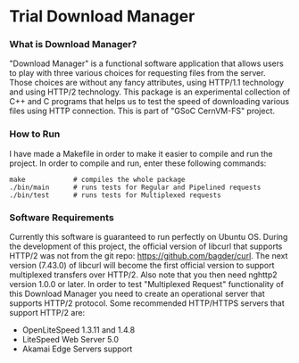 # Trial Download Manager

### What is Download Manager?

  "Download Manager" is a functional software application that allows users to play with three various choices for requesting files from the server. Those choices are without any fancy attributes, using HTTP/1.1 technology and using HTTP/2 technology. This package is an experimental collection of C++ and C programs that helps us to test the speed of downloading various files using HTTP connection. This is part of "GSoC CernVM-FS" project.
  
### How to Run

I have made a Makefile in order to make it easier to compile and run the project. In order to compile and run, enter these following commands: 

```
make            # compiles the whole package
./bin/main      # runs tests for Regular and Pipelined requests
./bin/test      # runs tests for Multiplexed requests
```

### Software Requirements

  Currently this software is guaranteed to run perfectly on Ubuntu OS. During the development of this project, the official version of libcurl that supports HTTP/2 was not from the git repo: https://github.com/bagder/curl. The next version (7.43.0) of libcurl will become the first official version to support multiplexed transfers over HTTP/2. Also note that you then need nghttp2 version 1.0.0 or later. In order to test "Multiplexed Request" functionality of this Download Manager you need to create an operational server that supports HTTP/2 protocol. Some recommended HTTP/HTTPS servers that support HTTP/2 are:
  
  * OpenLiteSpeed 1.3.11 and 1.4.8
  * LiteSpeed Web Server 5.0
  * Akamai Edge Servers support






